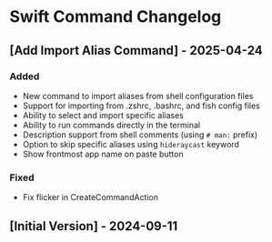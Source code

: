 # Swift Command Changelog

## [Add Import Alias Command] - 2025-04-24

### Added

- New command to import aliases from shell configuration files
- Support for importing from .zshrc, .bashrc, and fish config files
- Ability to select and import specific aliases
- Ability to run commands directly in the terminal
- Description support from shell comments (using `# man:` prefix)
- Option to skip specific aliases using `hideraycast` keyword
- Show frontmost app name on paste button

### Fixed

- Fix flicker in CreateCommandAction

## [Initial Version] - 2024-09-11
